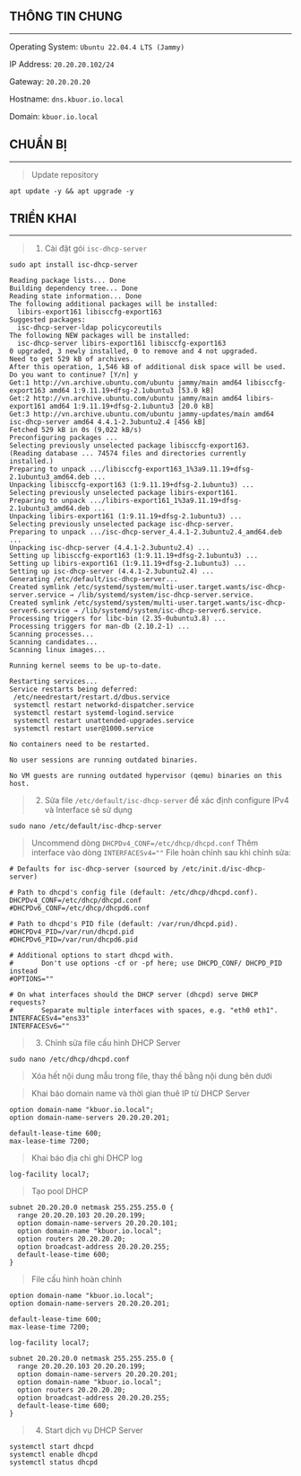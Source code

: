 ## THÔNG TIN CHUNG
---
Operating System: `Ubuntu 22.04.4 LTS (Jammy)`

IP Address: `20.20.20.102/24`

Gateway: `20.20.20.20`

Hostname: `dns.kbuor.io.local`

Domain: `kbuor.io.local`

## CHUẨN BỊ
---
> Update repository
```shell
apt update -y && apt upgrade -y
```

## TRIỂN KHAI
---
> 1. Cài đặt gói `isc-dhcp-server`
```shell
sudo apt install isc-dhcp-server
```
```shell
Reading package lists... Done
Building dependency tree... Done
Reading state information... Done
The following additional packages will be installed:
  libirs-export161 libisccfg-export163
Suggested packages:
  isc-dhcp-server-ldap policycoreutils
The following NEW packages will be installed:
  isc-dhcp-server libirs-export161 libisccfg-export163
0 upgraded, 3 newly installed, 0 to remove and 4 not upgraded.
Need to get 529 kB of archives.
After this operation, 1,546 kB of additional disk space will be used.
Do you want to continue? [Y/n] y
Get:1 http://vn.archive.ubuntu.com/ubuntu jammy/main amd64 libisccfg-export163 amd64 1:9.11.19+dfsg-2.1ubuntu3 [53.0 kB]
Get:2 http://vn.archive.ubuntu.com/ubuntu jammy/main amd64 libirs-export161 amd64 1:9.11.19+dfsg-2.1ubuntu3 [20.0 kB]
Get:3 http://vn.archive.ubuntu.com/ubuntu jammy-updates/main amd64 isc-dhcp-server amd64 4.4.1-2.3ubuntu2.4 [456 kB]
Fetched 529 kB in 0s (9,022 kB/s)    
Preconfiguring packages ...
Selecting previously unselected package libisccfg-export163.
(Reading database ... 74574 files and directories currently installed.)
Preparing to unpack .../libisccfg-export163_1%3a9.11.19+dfsg-2.1ubuntu3_amd64.deb ...
Unpacking libisccfg-export163 (1:9.11.19+dfsg-2.1ubuntu3) ...
Selecting previously unselected package libirs-export161.
Preparing to unpack .../libirs-export161_1%3a9.11.19+dfsg-2.1ubuntu3_amd64.deb ...
Unpacking libirs-export161 (1:9.11.19+dfsg-2.1ubuntu3) ...
Selecting previously unselected package isc-dhcp-server.
Preparing to unpack .../isc-dhcp-server_4.4.1-2.3ubuntu2.4_amd64.deb ...
Unpacking isc-dhcp-server (4.4.1-2.3ubuntu2.4) ...
Setting up libisccfg-export163 (1:9.11.19+dfsg-2.1ubuntu3) ...
Setting up libirs-export161 (1:9.11.19+dfsg-2.1ubuntu3) ...
Setting up isc-dhcp-server (4.4.1-2.3ubuntu2.4) ...
Generating /etc/default/isc-dhcp-server...
Created symlink /etc/systemd/system/multi-user.target.wants/isc-dhcp-server.service → /lib/systemd/system/isc-dhcp-server.service.
Created symlink /etc/systemd/system/multi-user.target.wants/isc-dhcp-server6.service → /lib/systemd/system/isc-dhcp-server6.service.
Processing triggers for libc-bin (2.35-0ubuntu3.8) ...
Processing triggers for man-db (2.10.2-1) ...
Scanning processes...                                                                                                                                                                                                                                                         
Scanning candidates...                                                                                                                                                                                                                                                        
Scanning linux images...                                                                                                                                                                                                                                                      

Running kernel seems to be up-to-date.

Restarting services...
Service restarts being deferred:
 /etc/needrestart/restart.d/dbus.service
 systemctl restart networkd-dispatcher.service
 systemctl restart systemd-logind.service
 systemctl restart unattended-upgrades.service
 systemctl restart user@1000.service

No containers need to be restarted.

No user sessions are running outdated binaries.

No VM guests are running outdated hypervisor (qemu) binaries on this host.
```
> 2. Sửa file `/etc/default/isc-dhcp-server` để xác định configure IPv4 và Interface sẽ sử dụng
```shell
sudo nano /etc/default/isc-dhcp-server
```
> Uncommend dòng `DHCPDv4_CONF=/etc/dhcp/dhcpd.conf`
> Thêm interface vào dòng `INTERFACESv4=""`
> File hoàn chỉnh sau khi chỉnh sửa:
```shell
# Defaults for isc-dhcp-server (sourced by /etc/init.d/isc-dhcp-server)

# Path to dhcpd's config file (default: /etc/dhcp/dhcpd.conf).
DHCPDv4_CONF=/etc/dhcp/dhcpd.conf
#DHCPDv6_CONF=/etc/dhcp/dhcpd6.conf

# Path to dhcpd's PID file (default: /var/run/dhcpd.pid).
#DHCPDv4_PID=/var/run/dhcpd.pid
#DHCPDv6_PID=/var/run/dhcpd6.pid

# Additional options to start dhcpd with.
#       Don't use options -cf or -pf here; use DHCPD_CONF/ DHCPD_PID instead
#OPTIONS=""

# On what interfaces should the DHCP server (dhcpd) serve DHCP requests?
#       Separate multiple interfaces with spaces, e.g. "eth0 eth1".
INTERFACESv4="ens33"
INTERFACESv6=""
```
> 3. Chỉnh sửa file cấu hình DHCP Server
```shell
sudo nano /etc/dhcp/dhcpd.conf
```
> Xóa hết nội dung mẫu trong file, thay thế bằng nội dung bên dưới

> Khai báo domain name và thời gian thuê IP từ DHCP Server
```shell
option domain-name "kbuor.io.local";
option domain-name-servers 20.20.20.201;

default-lease-time 600;
max-lease-time 7200;
```
> Khai báo địa chỉ ghi DHCP log

```shell
log-facility local7;
```
> Tạo pool DHCP
```shell
subnet 20.20.20.0 netmask 255.255.255.0 {
  range 20.20.20.103 20.20.20.199;
  option domain-name-servers 20.20.20.101;
  option domain-name "kbuor.io.local";
  option routers 20.20.20.20;
  option broadcast-address 20.20.20.255;
  default-lease-time 600;
}
```
> File cấu hình hoàn chỉnh
```shell
option domain-name "kbuor.io.local";
option domain-name-servers 20.20.20.201;

default-lease-time 600;
max-lease-time 7200;

log-facility local7;

subnet 20.20.20.0 netmask 255.255.255.0 {
  range 20.20.20.103 20.20.20.199;
  option domain-name-servers 20.20.20.201;
  option domain-name "kbuor.io.local";
  option routers 20.20.20.20;
  option broadcast-address 20.20.20.255;
  default-lease-time 600;
}
```
> 4. Start dịch vụ DHCP Server
```shell
systemctl start dhcpd
systemctl enable dhcpd
systemctl status dhcpd
```
